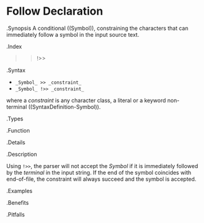 # Follow Declaration

.Synopsis
A conditional ((Symbol)), constraining the characters that can immediately follow a symbol in the input source text.

.Index
>> !>>

.Syntax

*  `_Symbol_ >> _constraint_` 
*  `_Symbol_ !>> _constraint_`


where a _constraint_ is any character class, a literal or a keyword non-terminal ((SyntaxDefinition-Symbol)).

.Types

.Function

.Details

.Description

Using `!>>`, the parser will not accept the _Symbol_ if it is immediately followed by the _terminal_ in the input string. If the end of the symbol coincides with end-of-file, the constraint will always succeed and the symbol is accepted.

.Examples

.Benefits

.Pitfalls

